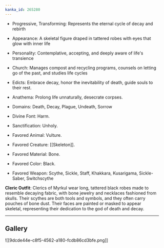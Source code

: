 ```yaml
---
kanka_id: 265280
---
```


* Progressive, Transforming: Represents the eternal cycle of decay and rebirth
* Appearance: A skeletal figure draped in tattered robes with eyes that glow with inner life
* Personality: Contemplative, accepting, and deeply aware of life's transience
* Church: Manages compost and recycling programs, counsels on letting go of the past, and studies life cycles

* Edicts: Embrace decay, honor the inevitability of death, guide souls to their rest.
* Anathema: Prolong life unnaturally, desecrate corpses.
* Domains: Death, Decay, Plague, Undeath, Sorrow
* Divine Font: Harm.
* Sanctification: Unholy.
* Favored Animal: Vulture.
* Favored Creature: [[Skeleton]].
* Favored Material: Bone.
* Favored Color: Black.
* Favored Weapon: Scythe, Sickle, Staff, Khakkara, Kusarigama, Sickle-Saber, Switchscythe

**Cleric Outfit**: Clerics of Myrkul wear long, tattered black robes made to resemble decaying fabric, with bone jewelry and necklaces fashioned from skulls. Their scythes are both tools and symbols, and they often carry pouches of bone dust. Their faces are painted or masked to appear skeletal, representing their dedication to the god of death and decay.

***
## Gallery
![[9dcde44e-c8f5-4562-a180-fcdb86cd3bfe.png]]
